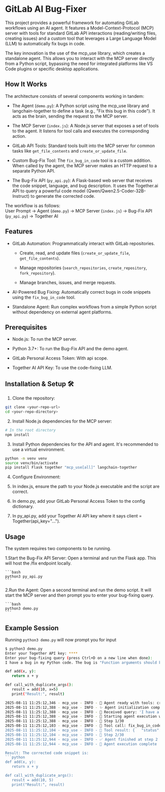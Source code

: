# GitLab AI Bug-Fixer 

This project provides a powerful framework for automating GitLab workflows using an AI agent. It features a Model-Context-Protocol (MCP) server with tools for standard GitLab API interactions (reading/writing files, creating issues) and a custom tool that leverages a Large Language Model (LLM) to automatically fix bugs in code.

The key innovation is the use of the mcp_use library, which creates a standalone agent. This allows you to interact with the MCP server directly from a Python script, bypassing the need for integrated platforms like VS Code plugins or specific desktop applications.

## How It Works

The architecture consists of several components working in tandem:

- The Agent (`demo.py`): A Python script using the mcp_use library and langchain-together to define a task (e.g., "Fix this bug in this code"). It acts as the brain, sending the request to the MCP server.

- The MCP Server (`index.js`): A Node.js server that exposes a set of tools to the agent. It listens for tool calls and executes the corresponding action.

- GitLab API Tools: Standard tools built into the MCP server for common tasks like `get_file_contents` and `create_or_update_file`.

- Custom Bug-Fix Tool: The `fix_bug_in_code` tool is a custom addition. When called by the agent, the MCP server makes an HTTP request to a separate Python API.

- The Bug-Fix API (`py_api.py`): A Flask-based web server that receives the code snippet, language, and bug description. It uses the Together.ai API to query a powerful code model (Qwen/Qwen2.5-Coder-32B-Instruct) to generate the corrected code.

The workflow is as follows:  
User Prompt -> Agent (`demo.py`) -> MCP Server (`index.js`) -> Bug-Fix API (`py_api.py`) -> Together AI

## Features

- GitLab Automation: Programmatically interact with GitLab repositories.

  - Create, read, and update files (`create_or_update_file`, `get_file_contents`).

  - Manage repositories (`search_repositories`, `create_repository`, `fork_repository`).

  - Manage branches, issues, and merge requests.

- AI-Powered Bug Fixing: Automatically correct bugs in code snippets using the `fix_bug_in_code` tool.

- Standalone Agent: Run complex workflows from a simple Python script without dependency on external agent platforms.

## Prerequisites

- Node.js: To run the MCP server.

- Python 3.7+: To run the Bug-Fix API and the demo agent.

- GitLab Personal Access Token: With api scope.

- Together AI API Key: To use the code-fixing LLM.

## Installation & Setup 🛠️

1. Clone the repository:

```bash
git clone <your-repo-url>
cd <your-repo-directory>
```
2. Install Node.js dependencies for the MCP server:

```bash
# In the root directory
npm install
```
3. Install Python dependencies for the API and agent. It's recommended to use a virtual environment.

```bash
python -m venv venv
source venv/bin/activate
pip install Flask together "mcp_use[all]" langchain-together
```
4. Configure Environment:

  1. In index.js, ensure the path to your Node.js executable and the script are correct.

  2. In demo.py, add your GitLab Personal Access Token to the config dictionary.

  3. In py_api.py, add your Together AI API key where it says client = Together(api_key="...").


## Usage
The system requires two components to be running.

  1.Start the Bug-Fix API Server:
    Open a terminal and run the Flask app. This will host the /fix endpoint locally.

    ```bash
    python3 py_api.py
    ```
  2.Run the Agent:
    Open a second terminal and run the demo script. It will start the MCP server and then prompt you to enter your bug-fixing query.

    ```bash
    python3 demo.py
    ```
## Example Session
Running `python3 demo.py` will now prompt you for input
 ```bash
$ python3 demo.py
Enter your Together API key: ****
Enter your bug-fixing query (press Ctrl+D on a new line when done):
I have a bug in my Python code. The bug is "Function arguments should be passed only once". Here is the code snippet:

def add(x, y):
    return x + y

def call_with_duplicate_args():
    result = add(10, x=5)  
    print("Result:", result)

2025-08-11 11:25:12,346 - mcp_use - INFO - 🧠 Agent ready with tools: create_or_update_file, search_repositories, create_repository, get_file_contents, push_files, create_issue, create_merge_request, fork_repository, create_branch, fix_bug_in_code
2025-08-11 11:25:12,388 - mcp_use - INFO - ✨ Agent initialization complete
2025-08-11 11:25:12,388 - mcp_use - INFO - 💬 Received query: 'I have a bug in my Python code. The bug is "Funct...'
2025-08-11 11:25:12,388 - mcp_use - INFO - 🏁 Starting agent execution with max_steps=30
2025-08-11 11:25:12,388 - mcp_use - INFO - 👣 Step 1/30
2025-08-11 11:25:12,103 - mcp_use - INFO - 🔧 Tool call: fix_bug_in_code with input: {'bug_description': 'Function arguments should be passed only once', 'file_content': 'def add(x, ...
2025-08-11 11:25:12,104 - mcp_use - INFO - 📄 Tool result: {   "status": "success",   "fixed_code": "def add(x, y):\n    return x + y\n\n\ndef call_with_duplicate_args():\n    result = add(10, 5)\n    print(\"Result:\", result)"}
2025-08-11 11:25:12,104 - mcp_use - INFO - 👣 Step 2/30
2025-08-11 11:25:12,944 - mcp_use - INFO - ✅ Agent finished at step 2
2025-08-11 11:25:12,944 - mcp_use - INFO - 🎉 Agent execution complete

Result: The corrected code snippet is:
```python
def add(x, y):
    return x + y

def call_with_duplicate_args():
    result = add(10, 5)  
    print("Result:", result)

```



